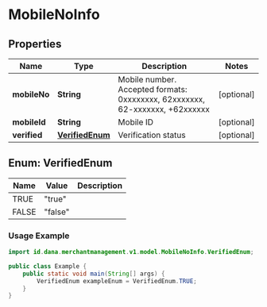 

# MobileNoInfo


## Properties

| Name | Type | Description | Notes |
|------------ | ------------- | ------------- | -------------|
|**mobileNo** | **String** | Mobile number. Accepted formats: 0xxxxxxxx, 62xxxxxxx, 62-xxxxxxx, +62xxxxxx |  [optional] |
|**mobileId** | **String** | Mobile ID |  [optional] |
|**verified** | [**VerifiedEnum**](#VerifiedEnum) | Verification status |  [optional] |


<a name="VerifiedEnum"></a>
## Enum: VerifiedEnum

| Name | Value | Description |
| ---- | ----- | ----------- |
| TRUE | "true" |  |
| FALSE | "false" |  |

### Usage Example
```java
import id.dana.merchantmanagement.v1.model.MobileNoInfo.VerifiedEnum;

public class Example {
    public static void main(String[] args) {
        VerifiedEnum exampleEnum = VerifiedEnum.TRUE;
    }
}
```



